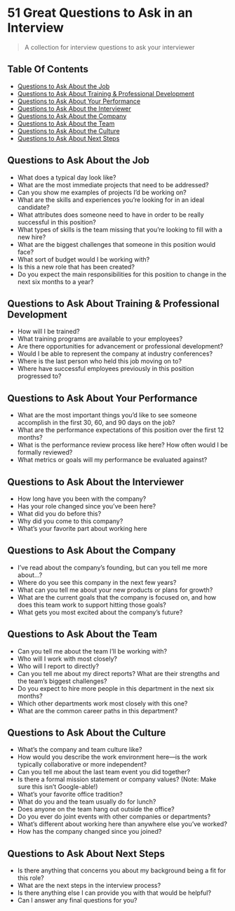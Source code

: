 # 51 Great Questions to Ask in an Interview

> A collection for interview questions to ask your interviewer

## Table Of Contents


<!-- vim-markdown-toc GFM -->
* [Questions to Ask About the Job](Questions-to-Ask-About-the-Job)
* [Questions to Ask About Training & Professional Development](Questions-to-Ask-About-Training-&-Professional-Development)
* [Questions to Ask About Your Performance](Questions-to-Ask-About-Your-Performance)
* [Questions to Ask About the Interviewer](Questions-to-Ask-About-the-Interviewer)
* [Questions to Ask About the Company](Questions-to-Ask-About-the-Company)
* [Questions to Ask About the Team](Questions-to-Ask-About-the-Team)
* [Questions to Ask About the Culture](Questions-to-Ask-About-the-Culture)
* [Questions to Ask About Next Steps](Questions-to-Ask-About-Next-Steps)

<!-- vim-markdown-toc -->

## Questions to Ask About the Job
- What does a typical day look like?
- What are the most immediate projects that need to be addressed?
- Can you show me examples of projects I’d be working on?
- What are the skills and experiences you’re looking for in an ideal candidate?
- What attributes does someone need to have in order to be really successful in this position?
- What types of skills is the team missing that you’re looking to fill with a new hire?
- What are the biggest challenges that someone in this position would face?
- What sort of budget would I be working with?
- Is this a new role that has been created?
- Do you expect the main responsibilities for this position to change in the next six months to a year?

## Questions to Ask About Training & Professional Development
- How will I be trained?
- What training programs are available to your employees?
- Are there opportunities for advancement or professional development?
- Would I be able to represent the company at industry conferences?
- Where is the last person who held this job moving on to?
- Where have successful employees previously in this position progressed to?

## Questions to Ask About Your Performance
- What are the most important things you’d like to see someone accomplish in the first 30, 60, and 90 days on the job?
- What are the performance expectations of this position over the first 12 months?
- What is the performance review process like here? How often would I be formally reviewed?
- What metrics or goals will my performance be evaluated against?

## Questions to Ask About the Interviewer
- How long have you been with the company?
- Has your role changed since you’ve been here?
- What did you do before this?
- Why did you come to this company?
- What’s your favorite part about working here

## Questions to Ask About the Company
- I’ve read about the company’s founding, but can you tell me more about...?
- Where do you see this company in the next few years?
- What can you tell me about your new products or plans for growth?
- What are the current goals that the company is focused on, and how does this team work to support hitting those goals?
- What gets you most excited about the company’s future?

## Questions to Ask About the Team
- Can you tell me about the team I’ll be working with?
- Who will I work with most closely?
- Who will I report to directly?
- Can you tell me about my direct reports? What are their strengths and the team’s biggest challenges?
- Do you expect to hire more people in this department in the next six months?
- Which other departments work most closely with this one?
- What are the common career paths in this department?

## Questions to Ask About the Culture
- What’s the company and team culture like?
- How would you describe the work environment here—is the work typically collaborative or more independent?
- Can you tell me about the last team event you did together?
- Is there a formal mission statement or company values? (Note: Make sure this isn’t Google-able!)
- What’s your favorite office tradition?
- What do you and the team usually do for lunch?
- Does anyone on the team hang out outside the office?
- Do you ever do joint events with other companies or departments?
- What’s different about working here than anywhere else you’ve worked?
- How has the company changed since you joined?

## Questions to Ask About Next Steps
- Is there anything that concerns you about my background being a fit for this role?
- What are the next steps in the interview process?
- Is there anything else I can provide you with that would be helpful?
- Can I answer any final questions for you?
